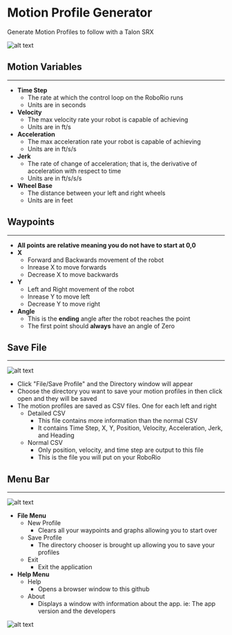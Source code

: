 # Motion Profile Generator
Generate Motion Profiles to follow with a Talon SRX
 
![alt text][logo]

[logo]: https://github.com/vannaka/Motion_Profile_Generator/blob/master/images/MotionWindow.PNG "Motion Window"

## Motion Variables
---
- **Time Step**
	- The rate at which the control loop on the RoboRio runs
	- Units are in seconds
- **Velocity**
	- The max velocity rate your robot is capable of achieving
	- Units are in ft/s
- **Acceleration**
	- The max acceleration rate your robot is capable of achieving
	- Units are in ft/s/s
- **Jerk**
	- The rate of change of acceleration; that is, the derivative of acceleration with respect to time
	- Units are in ft/s/s/s
- **Wheel Base**
	- The distance between your left and right wheels
	- Units are in feet
	
## Waypoints
---
- **All points are relative meaning you do not have to start at 0,0**
- **X**
	- Forward and Backwards movement of the robot
	- Inrease X to move forwards
	- Decrease X to move backwards
- **Y**
	- Left and Right movement of the robot
	- Inrease Y to move left
	- Decrease Y to move right
- **Angle**
	- This is the **ending** angle after the robot reaches the point
	- The first point should **always** have an angle of Zero
	
## Save File
---
 
![alt text][logo1]

[logo1]: https://github.com/vannaka/Motion_Profile_Generator/blob/master/images/ChooseDirectory.PNG "Directory Window"

- Click "File/Save Profile" and the Directory window will appear
- Choose the directory you want to save your motion profiles in then click open and they will be saved
- The motion profiles are saved as CSV files. One for each left and right
	- Detailed CSV
		- This file contains more information than the normal CSV
		- It contains Time Step, X, Y, Position, Velocity, Acceleration, Jerk, and Heading
	- Normal CSV
		- Only position, velocity, and time step are output to this file
		- This is the file you will put on your RoboRio

## Menu Bar
---

![alt text][logo3]

[logo3]: https://github.com/vannaka/Motion_Profile_Generator/blob/master/images/MenuBar.png "File Menu"

- **File Menu**
	- New Profile
		- Clears all your waypoints and graphs allowing you to start over
	- Save Profile
		- The directory chooser is brought up allowing you to save your profiles
	- Exit
		- Exit the application
- **Help Menu**
	- Help
		- Opens a browser window to this github
	- About
		- Displays a window with information about the app. ie: The app version and the developers
		
![alt text][logo4]

[logo4]: https://github.com/vannaka/Motion_Profile_Generator/blob/master/images/About.png "About Window"
